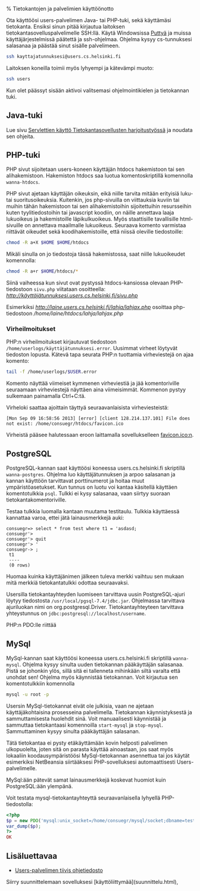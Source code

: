 % Tietokantojen ja palvelimien käyttöönotto
<!-- order: 1 -->
<!-- addHeaderNavigation -->

Ota käyttöösi users-palvelimen Java- tai PHP-tuki, sekä käyttämäsi tietokanta.
Ensiksi sinun pitää kirjautua laitoksen tietokantasovelluspalvelimelle 
SSH:llä. Käytä Windowsissa [Puttyä](http://www.chiark.greenend.org.uk/~sgtatham/putty/download.html) ja muissa käyttäjärjestelmissä päätettä ja ssh-ohjelmaa.
Ohjelma kysyy cs-tunnuksesi salasanaa ja päästää sinut sisälle palvelimeen.

~~~~bash
ssh kayttajatunnuksesi@users.cs.helsinki.fi
~~~~

Laitoksen koneilla toimii myös lyhyempi ja kätevämpi muoto:

~~~~bash
ssh users
~~~~

Kun olet päässyt sisään aktivoi valitsemasi ohjelmointikielen ja tietokannan tuki.

## Java-tuki

Lue sivu [Servlettien käyttö Tietokantasovellusten harjoitustyössä](http://www.cs.helsinki.fi/u/laine/tikas/material/servlet_ohje.html)
ja noudata sen ohjeita.

## PHP-tuki

PHP sivut sijoitetaan users-koneen käyttäjän htdocs hakemistoon tai sen alihakemistoon. 
Hakemiston htdocs saa luotua komentoskriptillä komennolla <code>wanna-htdocs</code>.

PHP sivut ajetaan käyttäjän oikeuksin, eikä niille tarvita mitään erityisiä
luku- tai suoritusoikeuksia. Kuitenkin, jos php-sivuilla on viittauksia kuviin
tai muihin tähän hakemistoon tai sen alihakemistoihin sijoitettuihin
resursseihin kuten tyylitiedostoihin tai javascript koodiin, on näille
annettava laaja lukuoikeus ja hakemistoille läpikulkuoikeus. Myös staattisille
tavallisille html-sivuille on annettava maailmalle lukuoikeus. Seuraava komento
varmistaa riittävät oikeudet sekä koodihakemistoille, että niissä oleville
tiedostoille:

~~~~bash
chmod -R a+X $HOME $HOME/htdocs
~~~~

Mikäli sinulla on jo tiedostoja tässä hakemistossa, saat niille lukuoikeudet komennolla:

~~~~bash
chmod -R a+r $HOME/htdocs/*
~~~~

Siinä vaiheessa kun sivut ovat pystyssä htdocs-kansiossa olevaan PHP-tiedostoon <code>sivu.php</code> viitataan osoitteella:
_http://käyttäjätunnuksesi.users.cs.helsinki.fi/sivu.php_

Esimerkiksi _http://laine.users.cs.helsinki.fi/lahja/lahjax.php_ osoittaa php-tiedostoon _/home/laine/htdocs/lahja/lahjax.php_

### Virheilmoitukset
PHP:n virheilmoitukset kirjautuvat tiedostoon 
<code>/home/userlogs/käyttäjätunnuksesi.error</code>.
Uusimmat virheet löytyvät tiedoston lopusta. Kätevä tapa seurata PHP:n tuottamia virheviestejä on ajaa komento:

~~~~bash
tail -f /home/userlogs/$USER.error
~~~~

Komento näyttää viimeiset kymmenen virheviestiä ja jää komentoriville
seuraamaan virheviestejä näyttäen aina viimeisimmät. Kommenon pystyy sulkemaan
painamalla Ctrl+C:tä.

Virheloki saattaa ajoittain täyttyä seuraavanlaisista virheviesteistä:

~~~
[Mon Sep 09 16:58:56 2013] [error] [client 128.214.137.101] File does not exist: /home/consuegr/htdocs/favicon.ico
~~~

Virheistä pääsee halutessaan eroon laittamalla sovellukselleen [favicon.ico:n](http://fi.wikipedia.org/wiki/Favicon).

## PostgreSQL

PostgreSQL-kannan saat käyttöösi koneessa users.cs.helsinki.fi
skriptillä <code>wanna-postgres</code>. 
Ohjelma luo käyttäjätunnuksen ja arpoo salasanan ja kannan käyttöön tarvittavat porttinumerot ja hoitaa muut ympäristöasetukset.
Kun tunnus on luotu voi kantaa käsitellä käyttäen komentotulkkia <code>psql</code>. 
Tulkki ei kysy salasanaa, vaan siirtyy suoraan tietokantakomentoriville.

Testaa tulkkia luomalla kantaan muutama testitaulu.
Tulkkia käyttäessä kannattaa varoa, ettei jätä lainausmerkkejä auki:

~~~~
consuegr=> select * from test where t1 = 'asdasd;
consuegr'> 
consuegr'> quit
consuegr'> '
consuegr-> ;
 t1 
 ----
 (0 rows)

~~~~

Huomaa kuinka käyttäjänimen jälkeen tuleva merkki vaihtuu sen mukaan mitä merkkiä tietokantatulkki odottaa seuraavaksi.

<info>
Usersilla tietokantayhteyden luomiseen tarvittava uusin PostgreSQL-ajuri löytyy tiedostosta <code>/usr/local/pgsql-7.4/jdbc.jar</code>.
Ohjelmassa tarvittava ajuriluokan nimi on org.postgresql.Driver. 
Tietokantayhteyteen tarvittava yhteystunnus on <code>jdbc:postgresql://localhost/username</code>. 

PHP:n PDO:lle riittää 
</info>

## MySql

MySql-kannan saat käyttöösi koneessa users.cs.helsinki.fi
skriptillä <code>wanna-mysql</code>. 
Ohjelma kysyy sinulta uuden tietokannan pääkäyttäjän salasanaa.
Pistä se johonkin ylös, sillä sitä ei tallenneta mihinkään siltä varalta että unohdat sen!
Ohjelma myös käynnistää tietokannan. Voit kirjautua sen komentotulkkiin komennolla

~~~bash
mysql -u root -p
~~~

Usersin MySql-tietokannat eivät ole julkisia, vaan ne ajetaan käyttäjäkohtaisina prosesseina palvelimella.
Tietokannan käynnistyksestä ja sammuttamisesta huolehdit sinä.
Voit manuaalisesti käynnistää ja sammuttaa tietokantaasi komennoilla <code>start-mysql</code> ja <code>stop-mysql</code>.
Sammuttaminen kysyy sinulta pääkäyttäjän salasanan.

Tätä tietokantaa ei pysty etäkäyttämään kovin helposti palvelimen ulkopuolelta, joten sitä on parasta käyttää ainoastaan,
jos saat myös lokaaliin koodausympäristöösi MySql-tietokannan asennettua tai 
jos käytät esimerkiksi NetBeansia siirtääksesi PHP-sovelluksesi automaattisesti Users-palvelimelle.

MySql:ään pätevät samat lainausmerkkejä koskevat huomiot kuin PostgreSQL:ään ylempänä.

<info>
Voit testata mysql-tietokantayhteyttä seuraavanlaisella lyhyellä PHP-tiedostolla:

~~~php
<?php
$p = new PDO('mysql:unix_socket=/home/consuegr/mysql/socket;dbname=test','root', 'salasana');
var_dump($p);
?>
OK
~~~

</info>

## Lisäluettavaa

* [Users-palvelimen tiivis ohjetiedosto](http://users.cs.helsinki.fi/README.users.cs.helsinki.fi.txt)

<next>
Siirry suunnittelemaan sovelluksesi [käyttöliittymää](suunnittelu.html), 
</next>
